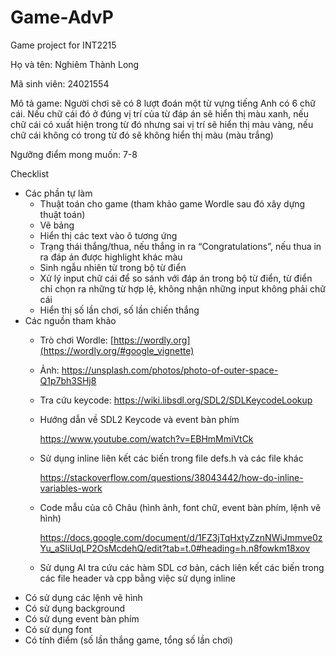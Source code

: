 # Game-AdvP
 Game project for INT2215
 
Họ và tên: Nghiêm Thành Long

Mã sinh viên: 24021554

Mô tả game: Người chơi sẽ có 8 lượt đoán một từ vựng tiếng Anh có 6 chữ cái. Nếu chữ cái đó ở đúng vị trí của từ đáp án sẽ hiển thị màu xanh, nếu chữ cái có xuất hiện trong từ đó nhưng sai vị trí sẽ hiển thị màu vàng, nếu chữ cái không có trong từ đó sẽ không hiển thị màu (màu trắng)

Ngưỡng điểm mong muốn: 7-8

Checklist

- Các phần tự làm
    - Thuật toán cho game (tham khảo game Wordle sau đó xây dựng thuật toán)
    - Vẽ bảng
    - Hiển thị các text vào ô tương ứng
    - Trạng thái thắng/thua, nếu thắng in ra “Congratulations”, nếu thua in ra đáp án được highlight khác màu
    - Sinh ngẫu nhiên từ trong bộ từ điển
    - Xử lý input chữ cái để so sánh với đáp án trong bộ từ điển, từ điển chỉ chọn ra những từ hợp lệ, không nhận những input không phải chữ cái
    - Hiển thị số lần chơi, số lần chiến thắng
- Các nguồn tham khảo
    - Trò chơi Wordle: [https://wordly.org](https://wordly.org/#google_vignette)
    - Ảnh: https://unsplash.com/photos/photo-of-outer-space-Q1p7bh3SHj8
    - Tra cứu keycode: https://wiki.libsdl.org/SDL2/SDLKeycodeLookup
    - Hướng dẫn về SDL2 Keycode và event bàn phím
        
        https://www.youtube.com/watch?v=EBHmMmiVtCk
        
    - Sử dụng inline liên kết các biến trong file defs.h và các file khác
        
        https://stackoverflow.com/questions/38043442/how-do-inline-variables-work
        
    - Code mẫu của cô Châu (hình ảnh, font chữ, event bàn phím, lệnh vẽ hình)
        
        https://docs.google.com/document/d/1FZ3jTqHxtyZznNWiJmmve0zYu_aSliUqLP2OsMcdehQ/edit?tab=t.0#heading=h.n8fowkm18xov
        
    - Sử dụng AI tra cứu các hàm SDL cơ bản, cách liên kết các biến trong các file header và cpp bằng việc sử dụng inline
- Có sử dụng các lệnh vẽ hình
- Có sử dụng background
- Có sử dụng event bàn phím
- Có sử dụng font
- Có tính điểm (số lần thắng game, tổng số lần chơi)
